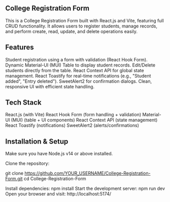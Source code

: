 ## College Registration Form

This is a College Registration Form built with React.js and Vite, featuring full CRUD functionality.
It allows users to register students, manage records, and perform create, read, update, and delete operations easily.

## Features

Student registration using a form with validation (React Hook Form).
Dynamic Material-UI (MUI) Table to display student records.
Edit/Delete students directly from the table.
React Context API for global state management.
React Toastify for real-time notifications (e.g., "Student added", "Entry deleted").
SweetAlert2 for confirmation dialogs.
Clean, responsive UI with efficient state handling.

## Tech Stack

React.js (with Vite)
React Hook Form (form handling + validation)
Material-UI (MUI) (table + UI components)
React Context API (state management)
React Toastify (notifications)
SweetAlert2 (alerts/confirmations)

## Installation & Setup

Make sure you have Node.js v14 or above installed.

Clone the repository: 

git clone https://github.com/YOUR_USERNAME/College-Registration-Form.git
cd College-Registration-Form

Install dependencies:
npm install
Start the development server:
npm run dev
Open your browser and visit:
http://localhost:5174/
